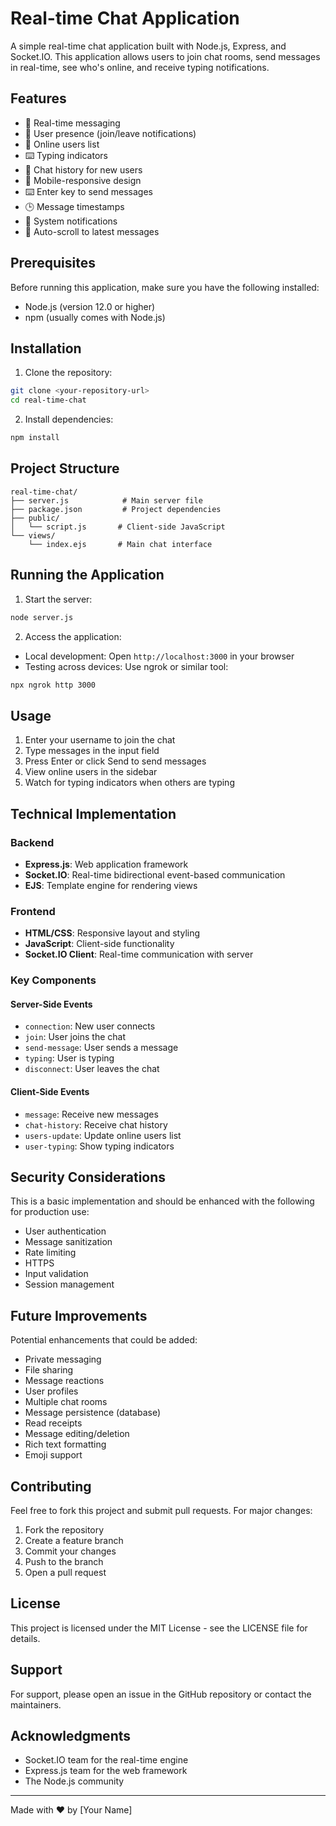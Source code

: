# Real-time Chat Application

A simple real-time chat application built with Node.js, Express, and Socket.IO. This application allows users to join chat rooms, send messages in real-time, see who's online, and receive typing notifications.

## Features

- 💬 Real-time messaging
- 👥 User presence (join/leave notifications)
- 👀 Online users list
- ⌨️ Typing indicators
- 📜 Chat history for new users
- 📱 Mobile-responsive design
- ⌨️ Enter key to send messages
- 🕒 Message timestamps
- 🔔 System notifications
- 📜 Auto-scroll to latest messages

## Prerequisites

Before running this application, make sure you have the following installed:
- Node.js (version 12.0 or higher)
- npm (usually comes with Node.js)

## Installation

1. Clone the repository:
```bash
git clone <your-repository-url>
cd real-time-chat
```

2. Install dependencies:
```bash
npm install
```

## Project Structure

```
real-time-chat/
├── server.js            # Main server file
├── package.json         # Project dependencies
├── public/             
│   └── script.js       # Client-side JavaScript
└── views/
    └── index.ejs       # Main chat interface
```

## Running the Application

1. Start the server:
```bash
node server.js
```

2. Access the application:
- Local development: Open `http://localhost:3000` in your browser
- Testing across devices: Use ngrok or similar tool:
```bash
npx ngrok http 3000
```

## Usage

1. Enter your username to join the chat
2. Type messages in the input field
3. Press Enter or click Send to send messages
4. View online users in the sidebar
5. Watch for typing indicators when others are typing

## Technical Implementation

### Backend
- **Express.js**: Web application framework
- **Socket.IO**: Real-time bidirectional event-based communication
- **EJS**: Template engine for rendering views

### Frontend
- **HTML/CSS**: Responsive layout and styling
- **JavaScript**: Client-side functionality
- **Socket.IO Client**: Real-time communication with server

### Key Components

#### Server-Side Events
- `connection`: New user connects
- `join`: User joins the chat
- `send-message`: User sends a message
- `typing`: User is typing
- `disconnect`: User leaves the chat

#### Client-Side Events
- `message`: Receive new messages
- `chat-history`: Receive chat history
- `users-update`: Update online users list
- `user-typing`: Show typing indicators

## Security Considerations

This is a basic implementation and should be enhanced with the following for production use:
- User authentication
- Message sanitization
- Rate limiting
- HTTPS
- Input validation
- Session management

## Future Improvements

Potential enhancements that could be added:
- Private messaging
- File sharing
- Message reactions
- User profiles
- Multiple chat rooms
- Message persistence (database)
- Read receipts
- Message editing/deletion
- Rich text formatting
- Emoji support

## Contributing

Feel free to fork this project and submit pull requests. For major changes:
1. Fork the repository
2. Create a feature branch
3. Commit your changes
4. Push to the branch
5. Open a pull request

## License

This project is licensed under the MIT License - see the LICENSE file for details.

## Support

For support, please open an issue in the GitHub repository or contact the maintainers.

## Acknowledgments

- Socket.IO team for the real-time engine
- Express.js team for the web framework
- The Node.js community

---

Made with ❤️ by [Your Name]